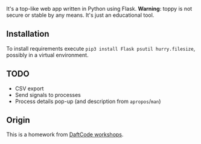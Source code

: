 It's a top-like web app written in Python using Flask.
**Warning**: toppy is not secure or stable by any means.
It's just an educational tool.

## Installation

To install requirements execute `pip3 install Flask psutil hurry.filesize`, possibly in a virtual environment.

## TODO

- CSV export
- Send signals to processes
- Process details pop-up (and description from `apropos`/`man`)

## Origin

This is a homework from [DaftCode workshops](https://github.com/daftcode/zajecia_python_mini/tree/master/2015-12-10%20Zajecia%20nr%205).
